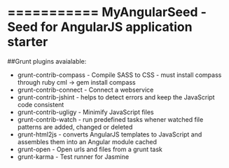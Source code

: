 ===========
MyAngularSeed - Seed for AngularJS application starter
===========

##Grunt plugins avaialable:

* grunt-contrib-compass - Compile SASS to CSS - must install compass through ruby cml ->  gem install compass
* grunt-contrib-connect - Connect a webservice
* grunt-contrib-jshint - helps to detect errors and keep the JavaScript code consistent
* grunt-contrib-ugligy - Minimify JavaScript files
* grunt-contrib-watch - run predefined tasks whener watched file patterns are added, changed or deleted
* grunt-html2js - converts AngularJS templates to JavaScript and assembles them into an Angular module cached
* grunt-open - Open urls and files from a grunt task
* grunt-karma - Test runner for Jasmine

